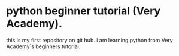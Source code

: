 # python beginner tutorial (Very Academy).
this is my first repository on git hub.
i am learning python from Very Academy`s beginners tutorial. 
